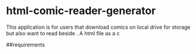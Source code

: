 # html-comic-reader-generator
This application is for users that download comics on local drive for storage but also want to read beside . A html file as a c

##requirements
